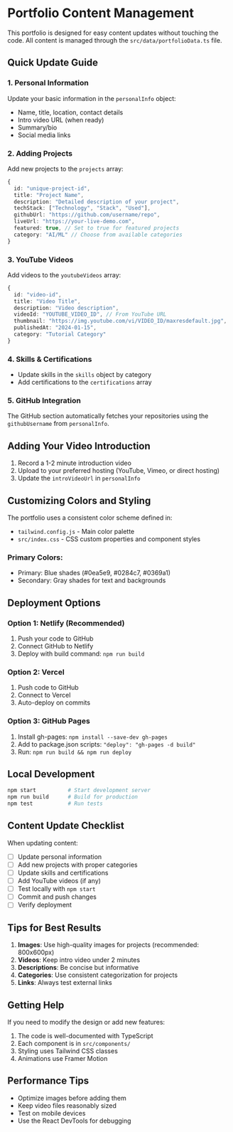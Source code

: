 # Portfolio Content Management

This portfolio is designed for easy content updates without touching the code. All content is managed through the `src/data/portfolioData.ts` file.

## Quick Update Guide

### 1. Personal Information
Update your basic information in the `personalInfo` object:
- Name, title, location, contact details
- Intro video URL (when ready)
- Summary/bio
- Social media links

### 2. Adding Projects
Add new projects to the `projects` array:
```typescript
{
  id: "unique-project-id",
  title: "Project Name",
  description: "Detailed description of your project",
  techStack: ["Technology", "Stack", "Used"],
  githubUrl: "https://github.com/username/repo",
  liveUrl: "https://your-live-demo.com",
  featured: true, // Set to true for featured projects
  category: "AI/ML" // Choose from available categories
}
```

### 3. YouTube Videos
Add videos to the `youtubeVideos` array:
```typescript
{
  id: "video-id",
  title: "Video Title",
  description: "Video description",
  videoId: "YOUTUBE_VIDEO_ID", // From YouTube URL
  thumbnail: "https://img.youtube.com/vi/VIDEO_ID/maxresdefault.jpg",
  publishedAt: "2024-01-15",
  category: "Tutorial Category"
}
```

### 4. Skills & Certifications
- Update skills in the `skills` object by category
- Add certifications to the `certifications` array

### 5. GitHub Integration
The GitHub section automatically fetches your repositories using the `githubUsername` from `personalInfo`.

## Adding Your Video Introduction

1. Record a 1-2 minute introduction video
2. Upload to your preferred hosting (YouTube, Vimeo, or direct hosting)
3. Update the `introVideoUrl` in `personalInfo`

## Customizing Colors and Styling

The portfolio uses a consistent color scheme defined in:
- `tailwind.config.js` - Main color palette
- `src/index.css` - CSS custom properties and component styles

### Primary Colors:
- Primary: Blue shades (#0ea5e9, #0284c7, #0369a1)
- Secondary: Gray shades for text and backgrounds

## Deployment Options

### Option 1: Netlify (Recommended)
1. Push your code to GitHub
2. Connect GitHub to Netlify
3. Deploy with build command: `npm run build`

### Option 2: Vercel
1. Push code to GitHub
2. Connect to Vercel
3. Auto-deploy on commits

### Option 3: GitHub Pages
1. Install gh-pages: `npm install --save-dev gh-pages`
2. Add to package.json scripts: `"deploy": "gh-pages -d build"`
3. Run: `npm run build && npm run deploy`

## Local Development

```bash
npm start          # Start development server
npm run build      # Build for production
npm test           # Run tests
```

## Content Update Checklist

When updating content:
- [ ] Update personal information
- [ ] Add new projects with proper categories
- [ ] Update skills and certifications
- [ ] Add YouTube videos (if any)
- [ ] Test locally with `npm start`
- [ ] Commit and push changes
- [ ] Verify deployment

## Tips for Best Results

1. **Images**: Use high-quality images for projects (recommended: 800x600px)
2. **Videos**: Keep intro video under 2 minutes
3. **Descriptions**: Be concise but informative
4. **Categories**: Use consistent categorization for projects
5. **Links**: Always test external links

## Getting Help

If you need to modify the design or add new features:
1. The code is well-documented with TypeScript
2. Each component is in `src/components/`
3. Styling uses Tailwind CSS classes
4. Animations use Framer Motion

## Performance Tips

- Optimize images before adding them
- Keep video files reasonably sized
- Test on mobile devices
- Use the React DevTools for debugging